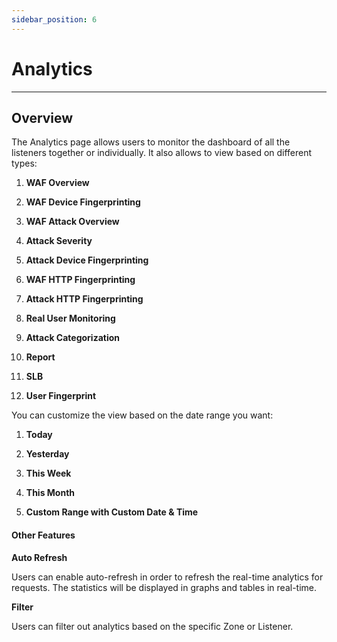 ```yaml
---
sidebar_position: 6
---
```

# Analytics

---

## **Overview**

The Analytics page allows users to monitor the dashboard of all the listeners together or individually. It also allows to view based on different types:

1. **WAF Overview**

2. **WAF Device Fingerprinting**

3. **WAF Attack Overview**

4. **Attack Severity**

5. **Attack Device Fingerprinting**

6. **WAF HTTP Fingerprinting**

7. **Attack HTTP Fingerprinting**

8. **Real User Monitoring**

9. **Attack Categorization**

10. **Report**

11. **SLB**

12. **User Fingerprint**

You can customize the view based on the date range you want:

1. **Today**

2. **Yesterday**

3. **This Week**

4. **This Month**

5. **Custom Range with Custom Date & Time**

#### Other Features

**Auto Refresh**

Users can enable auto-refresh in order to refresh the real-time analytics for requests. The statistics will be displayed in graphs and tables in real-time.

**Filter**

Users can filter out analytics based on the specific Zone or Listener.